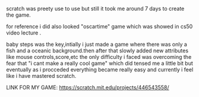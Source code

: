 scratch was preety use to use but still it took me around 7 days to create the game.

for reference i did also looked "oscartime" game which was showed in cs50 video lecture .

baby steps was the key,intially i just made a game where  there was only a fish and a oceanic background.then after that slowly added new attributes like mouse controls,score,etc
the only difficulty i faced was overcoming the fear that "i cant make a really cool game" which did tensed me a little bit but eventually as i procceded everything became really easy
and currently i feel like i have mastered scratch.


LINK FOR MY GAME: https://scratch.mit.edu/projects/446543558/
